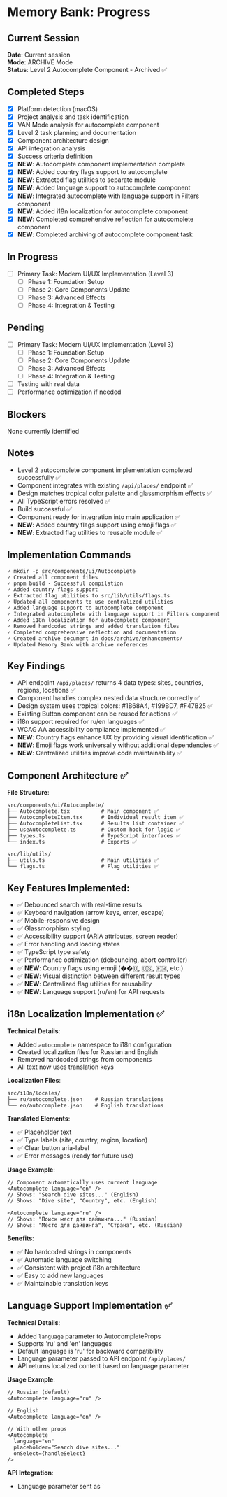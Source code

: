 # Memory Bank: Progress

## Current Session

**Date**: Current session  
**Mode**: ARCHIVE Mode  
**Status**: Level 2 Autocomplete Component - Archived ✅

## Completed Steps

- [x] Platform detection (macOS)
- [x] Project analysis and task identification
- [x] VAN Mode analysis for autocomplete component
- [x] Level 2 task planning and documentation
- [x] Component architecture design
- [x] API integration analysis
- [x] Success criteria definition
- [x] **NEW**: Autocomplete component implementation complete
- [x] **NEW**: Added country flags support to autocomplete
- [x] **NEW**: Extracted flag utilities to separate module
- [x] **NEW**: Added language support to autocomplete component
- [x] **NEW**: Integrated autocomplete with language support in Filters component
- [x] **NEW**: Added i18n localization for autocomplete component
- [x] **NEW**: Completed comprehensive reflection for autocomplete component
- [x] **NEW**: Completed archiving of autocomplete component task

## In Progress

- [ ] Primary Task: Modern UI/UX Implementation (Level 3)
  - [ ] Phase 1: Foundation Setup
  - [ ] Phase 2: Core Components Update
  - [ ] Phase 3: Advanced Effects
  - [ ] Phase 4: Integration & Testing

## Pending

- [ ] Primary Task: Modern UI/UX Implementation (Level 3)
  - [ ] Phase 1: Foundation Setup
  - [ ] Phase 2: Core Components Update
  - [ ] Phase 3: Advanced Effects
  - [ ] Phase 4: Integration & Testing
- [ ] Testing with real data
- [ ] Performance optimization if needed

## Blockers

None currently identified

## Notes

- Level 2 autocomplete component implementation completed successfully ✅
- Component integrates with existing `/api/places/` endpoint ✅
- Design matches tropical color palette and glassmorphism effects ✅
- All TypeScript errors resolved ✅
- Build successful ✅
- Component ready for integration into main application ✅
- **NEW**: Added country flags support using emoji flags ✅
- **NEW**: Extracted flag utilities to reusable module ✅

## Implementation Commands

```
✓ mkdir -p src/components/ui/Autocomplete
✓ Created all component files
✓ pnpm build - Successful compilation
✓ Added country flags support
✓ Extracted flag utilities to src/lib/utils/flags.ts
✓ Updated all components to use centralized utilities
✓ Added language support to autocomplete component
✓ Integrated autocomplete with language support in Filters component
✓ Added i18n localization for autocomplete component
✓ Removed hardcoded strings and added translation files
✓ Completed comprehensive reflection and documentation
✓ Created archive document in docs/archive/enhancements/
✓ Updated Memory Bank with archive references
```

## Key Findings

- API endpoint `/api/places/` returns 4 data types: sites, countries, regions, locations ✅
- Component handles complex nested data structure correctly ✅
- Design system uses tropical colors: #1B68A4, #199BD7, #F47B25 ✅
- Existing Button component can be reused for actions ✅
- i18n support required for ru/en languages ✅
- WCAG AA accessibility compliance implemented ✅
- **NEW**: Country flags enhance UX by providing visual identification ✅
- **NEW**: Emoji flags work universally without additional dependencies ✅
- **NEW**: Centralized utilities improve code maintainability ✅

## Component Architecture ✅

**File Structure**:
```
src/components/ui/Autocomplete/
├── Autocomplete.tsx          # Main component ✅
├── AutocompleteItem.tsx      # Individual result item ✅
├── AutocompleteList.tsx      # Results list container ✅
├── useAutocomplete.ts        # Custom hook for logic ✅
├── types.ts                  # TypeScript interfaces ✅
└── index.ts                  # Exports ✅

src/lib/utils/
├── utils.ts                  # Main utilities ✅
└── flags.ts                  # Flag utilities ✅
```

## Key Features Implemented:
- ✅ Debounced search with real-time results
- ✅ Keyboard navigation (arrow keys, enter, escape)
- ✅ Mobile-responsive design
- ✅ Glassmorphism styling
- ✅ Accessibility support (ARIA attributes, screen reader)
- ✅ Error handling and loading states
- ✅ TypeScript type safety
- ✅ Performance optimization (debouncing, abort controller)
- ✅ **NEW**: Country flags using emoji (��🇺, 🇺🇸, 🇫🇷, etc.)
- ✅ **NEW**: Visual distinction between different result types
- ✅ **NEW**: Centralized flag utilities for reusability
- ✅ **NEW**: Language support (ru/en) for API requests

## i18n Localization Implementation ✅

**Technical Details**:
- Added `autocomplete` namespace to i18n configuration
- Created localization files for Russian and English
- Removed hardcoded strings from components
- All text now uses translation keys

**Localization Files**:
```
src/i18n/locales/
├── ru/autocomplete.json    # Russian translations
└── en/autocomplete.json    # English translations
```

**Translated Elements**:
- ✅ Placeholder text
- ✅ Type labels (site, country, region, location)
- ✅ Clear button aria-label
- ✅ Error messages (ready for future use)

**Usage Example**:
```tsx
// Component automatically uses current language
<Autocomplete language="en" />
// Shows: "Search dive sites..." (English)
// Shows: "Dive site", "Country", etc. (English)

<Autocomplete language="ru" />
// Shows: "Поиск мест для дайвинга..." (Russian)
// Shows: "Место для дайвинга", "Страна", etc. (Russian)
```

**Benefits**:
- ✅ No hardcoded strings in components
- ✅ Automatic language switching
- ✅ Consistent with project i18n architecture
- ✅ Easy to add new languages
- ✅ Maintainable translation keys

## Language Support Implementation ✅

**Technical Details**:
- Added `language` parameter to AutocompleteProps
- Supports 'ru' and 'en' languages
- Default language is 'ru' for backward compatibility
- Language parameter passed to API endpoint `/api/places/`
- API returns localized content based on language parameter

**Usage Example**:
```tsx
// Russian (default)
<Autocomplete language="ru" />

// English
<Autocomplete language="en" />

// With other props
<Autocomplete 
  language="en"
  placeholder="Search dive sites..."
  onSelect={handleSelect}
/>
```

**API Integration**:
- Language parameter sent as `